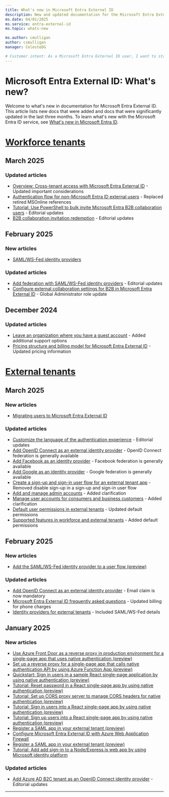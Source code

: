 ```yaml
---
title: What's new in Microsoft Entra External ID
description: New and updated documentation for the Microsoft Entra External ID.
ms.date: 04/01/2025
ms.service: entra-external-id
ms.topic: whats-new

ms.author: cmulligan
author: csmulligan
manager: CelesteDG

# Customer intent: As a Microsoft Entra External ID user, I want to stay updated on the new documentation and significant updates, so that I can stay informed about the changes and improvements in the service.
---
```


# Microsoft Entra External ID: What's new?

Welcome to what's new in documentation for Microsoft Entra External ID. This article lists new docs that were added and docs that were significantly updated in the last three months. To learn what's new with the Microsoft Entra ID service, see [What's new in Microsoft Entra ID](~/fundamentals/whats-new.md).

# [Workforce tenants](#tab/workforce-tenants)

## March 2025

### Updated articles

- [Overview: Cross-tenant access with Microsoft Entra External ID](cross-tenant-access-overview.md) - Updated important considerations
- [Authentication flow for non-Microsoft Entra ID external users](authentication-conditional-access.md) - Replaced retired MSOnline references 
- [Tutorial: Use PowerShell to bulk invite Microsoft Entra B2B collaboration users](bulk-invite-powershell.md) - Editorial updates
- [B2B collaboration invitation redemption](redemption-experience.md) - Editorial updates

## February 2025

### New articles

- [SAML/WS-Fed identity providers](direct-federation-overview.md)

### Updated articles

- [Add federation with SAML/WS-Fed identity providers](direct-federation.md) - Editorial updates
- [Configure external collaboration settings for B2B in Microsoft Entra External ID](external-collaboration-settings-configure.md) - Global Administrator role update

## December 2024

### Updated articles

- [Leave an organization where you have a guest account](leave-the-organization.md) - Added additional support options
- [Pricing structure and billing model for Microsoft Entra External ID](external-identities-pricing.md) - Updated pricing information

# [External tenants](#tab/external-tenants)

## March 2025

### New articles

- [Migrating users to Microsoft Entra External ID](customers/how-to-migrate-users.md)

### Updated articles

- [Customize the language of the authentication experience](customers/how-to-customize-languages-customers.md) - Editorial updates
- [Add OpenID Connect as an external identity provider](customers/how-to-custom-oidc-federation-customers.md) - OpenID Connect federation is generally available
- [Add Facebook as an identity provider](customers/how-to-facebook-federation-customers.md) - Facebook federation is generally available
- [Add Google as an identity provider](customers/how-to-google-federation-customers.md) - Google federation is generally available
- [Create a sign-up and sign-in user flow for an external tenant app](customers/how-to-user-flow-sign-up-sign-in-customers.md) - Removed disable sign-up in a sign-up and sign-in user flow
- [Add and manage admin accounts](customers/how-to-manage-admin-accounts.md) - Added clarification
- [Manage user accounts for consumers and business customers](customers/how-to-manage-customer-accounts.md) - Added clarification
- [Default user permissions in external tenants](customers/reference-user-permissions.md) - Updated default permissions
- [Supported features in workforce and external tenants](customers/concept-supported-features-customers.md) - Added default permissions

## February 2025

### New articles

- [Add the SAML/WS-Fed identity provider to a user flow (preview)](customers/how-to-saml-ws-federation-self-service-sign-up.md)

### Updated articles

- [Add OpenID Connect as an external identity provider](customers/how-to-custom-oidc-federation-customers.md) - Email claim is now mandatory
- [Microsoft Entra External ID frequently asked questions](customers/faq-customers.md) - Updated billing for phone charges
- [Identity providers for external tenants](customers/concept-authentication-methods-customers.md) - Included SAML/WS-Fed details

## January 2025

### New articles

- [Use Azure Front Door as a reverse proxy in production environment for a single-page app that uses native authentication (preview)](customers/how-to-native-authentication-cors-solution-production-environment.md)
- [Set up a reverse proxy for a single-page app that calls native authentication API by using Azure Function App (preview)](customers/how-to-native-authentication-cors-solution-test-environment.md)
- [Quickstart: Sign in users in a sample React single-page application by using native authentication (preview)](customers/quickstart-native-authentication-single-page-app-react-sign-in.md)
- [Tutorial: Reset password in a React single-page app by using native authentication (preview)](customers/tutorial-native-authentication-single-page-app-react-reset-password.md)
- [Tutorial: Set up CORS proxy server to manage CORS headers for native authentication (preview)](customers/tutorial-native-authentication-single-page-app-react-set-up-local-cors.md)
- [Tutorial: Sign in users into a React single-page app by using native authentication (preview)](customers/tutorial-native-authentication-single-page-app-react-sign-in.md)
- [Tutorial: Sign up users into a React single-page app by using native authentication (preview)](customers/tutorial-native-authentication-single-page-app-react-sign-up.md)
- [Register a SAML app in your external tenant (preview)](customers/how-to-register-saml-app.md)
- [Configure Microsoft Entra External ID with Azure Web Application Firewall](customers/tutorial-configure-external-id-web-app-firewall.md)
- [Register a SAML app in your external tenant (preview)](customers/tutorial-web-app-node-sign-in-sign-out.md)
- [Tutorial: Add add sign-in to a Node/Express.js web app by using Microsoft identity platform](customers/how-to-register-saml-app.md)

### Updated articles

- [Add Azure AD B2C tenant as an OpenID Connect identity provider](customers/how-to-b2c-federation-customers.md) - Editorial updates

---